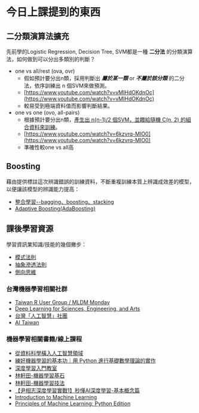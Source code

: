 # 今日上課提到的東西

## 二分類演算法擴充

先前學的Logistic Regression, Decision Tree, SVM都是一種 **二分法** 的分類演算法，如何做到可以分出多類別的判斷？

- one vs all/rest (ova, ovr)
  - 假如預計要分出n類，採用判斷出 _**屬於某一類**_ or _**不屬於該分類**_ 的二分法，依序訓練出 n 個SVM來做預測。
  - [https://www.youtube.com/watch?v=vMIHdOKdnOc](https://www.youtube.com/watch?v=vMIHdOKdnOc)
  - 較易受到極端資料值而影響判斷結果。
- one vs one (ovo, all-pairs)
  - 根據預計要分出n類，[產生出 n(n-1)/2 個SVM，並餵給隨機 C(n, 2) 的組合資料來訓練](https://www.quora.com/Whats-an-intuitive-explanation-of-one-versus-one-classification-for-support-vector-machines)。
  - [https://www.youtube.com/watch?v=6kzvrq-MIO0](https://www.youtube.com/watch?v=6kzvrq-MIO0)
  - 準確性較one vs all高

## Boosting

藉由提供標註這次辨識錯誤的訓練資料，不斷重複訓練本質上辨識成效差的模型，以便讓該模型的辨識能力提高：  

- [整合學習--bagging、boosting、stacking](https://www.itread01.com/content/1547223330.html)
- [Adaptive Boosting(AdaBoosting)](https://www.youtube.com/watch?v=hL8DjIHAzZY)

## 課後學習資源

學習資訊業知識/技能的幾個撇步：

- [模式法則](https://www.facebook.com/startupgrouphk/photos/a.889982791077653/1491460334263226)
- [抽象滲透法則](http://local.joelonsoftware.com/wiki/The_Joel_on_Software_Translation_Project:%E6%8A%BD%E8%B1%A1%E6%BB%B2%E6%BC%8F%E6%B3%95%E5%89%87)
- [側向思維](https://wiki.mbalib.com/zh-tw/%E5%88%9B%E9%80%A0%E6%80%A7%E6%80%9D%E7%BB%B4)

### 台灣機器學習相關社群

- [Taiwan R User Group / MLDM Monday](https://www.meetup.com/Taiwan-R/)
- [Deep Learning for Sciences, Engineering, and Arts](https://www.meetup.com/Deep-Learning-for-Sciences-Engineering-and-Arts/)
- [台灣「人工智慧」社團](https://www.facebook.com/groups/Taiwan.AI.Group)
- [AI Taiwan](https://www.facebook.com/groups/AI4Taiwan)

### 機器學習相關書籍/線上課程

- [從資料科學橫入人工智慧領域](https://www.tenlong.com.tw/products/9789865003159)
- [練好機器學習的基本功｜用 Python 進行基礎數學理論的實作](https://www.tenlong.com.tw/products/9789864768981)
- [深度學習入門教室](https://www.tenlong.com.tw/products/9789862357156)
- [林軒田-機器學習基石](https://www.youtube.com/watch?v=nQvpFSMPhr0&list=PLXVfgk9fNX2I7tB6oIINGBmW50rrmFTqf)
- [林軒田-機器學習技法](https://www.youtube.com/watch?v=A-GxGCCAIrg&list=PLXVfgk9fNX2IQOYPmqjqWsNUFl2kpk1U2)
- [【尹相志深度學習實戰1】秒懂AI深度學習-基本概念篇](https://www.tibame.com/course/493)
- [Introduction to Machine Learning](https://developers.google.com/machine-learning/crash-course/ml-intro)
- [Principles of Machine Learning: Python Edition](https://www.edx.org/course/principles-of-machine-learning-python-edition-3)
